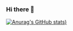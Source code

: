 ### Hi there 👋
[![Anurag's GitHub stats](https://github-readme-stats.vercel.app/api?username=ybf19970928&theme=radical))](https://github.com/anuraghazra/github-readme-stats)

<!--
**ybf19970928/ybf19970928** is a ✨ _special_ ✨ repository because its `README.md` (this file) appears on your GitHub profile.

Here are some ideas to get you started:

- 🔭 I’m currently working on ...
- 🌱 I’m currently learning ...
- 👯 I’m looking to collaborate on ...
- 🤔 I’m looking for help with ...
- 💬 Ask me about ...
- 📫 How to reach me: ...
- 😄 Pronouns: ...
- ⚡ Fun fact: ...
-->
